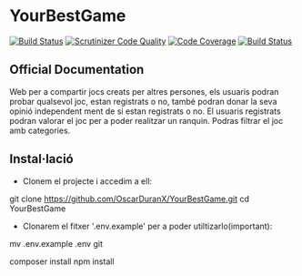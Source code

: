# YourBestGame

[![Build Status](https://travis-ci.org/OscarDuranX/YourBestGame.svg?branch=master)](https://travis-ci.org/OscarDuranX/YourBestGame)
[![Scrutinizer Code Quality](https://scrutinizer-ci.com/g/OscarDuranX/YourBestGame/badges/quality-score.png?b=master)](https://scrutinizer-ci.com/g/OscarDuranX/YourBestGame/?branch=master)
[![Code Coverage](https://scrutinizer-ci.com/g/OscarDuranX/YourBestGame/badges/coverage.png?b=master)](https://scrutinizer-ci.com/g/OscarDuranX/YourBestGame/?branch=master)
[![Build Status](https://scrutinizer-ci.com/g/OscarDuranX/YourBestGame/badges/build.png?b=master)](https://scrutinizer-ci.com/g/OscarDuranX/YourBestGame/build-status/master)

## Official Documentation

Web per a compartir jocs creats per altres persones, els usuaris podran probar qualsevol joc, estan registrats o no, també podran donar la seva opinió independent ment de si estan registrats o no.
El usuaris registrats podran valorar el joc per a poder realitzar un ranquin.
Podras filtrar el joc amb categories.

## Instal·lació

- Clonem el projecte i accedim a ell:

git clone https://github.com/OscarDuranX/YourBestGame.git
cd YourBestGame

- Clonarem el fitxer '.env.example' per a poder utiltizarlo(important):

mv .env.example .env
git

composer install
npm install

